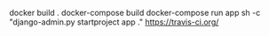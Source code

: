 docker build .
docker-compose build
docker-compose run app sh -c "django-admin.py startproject app ."
https://travis-ci.org/
